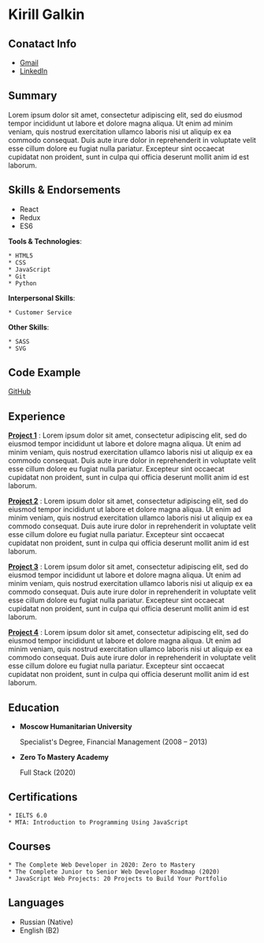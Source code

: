 Kirill Galkin
=============

**Conatact Info**
-----------------------------------
* [Gmail](probaddev@gmail.com)
* [LinkedIn](https://www.linkedin.com/in/probaddev/)

**Summary**
-----------------------------------
Lorem ipsum dolor sit amet, consectetur adipiscing elit, sed do eiusmod tempor incididunt ut labore et dolore magna aliqua. Ut enim ad minim veniam, quis nostrud exercitation ullamco laboris nisi ut aliquip ex ea commodo consequat. Duis aute irure dolor in reprehenderit in voluptate velit esse cillum dolore eu fugiat nulla pariatur. Excepteur sint occaecat cupidatat non proident, sunt in culpa qui officia deserunt mollit anim id est laborum.

**Skills & Endorsements**
-----------------------------------
* React
* Redux
* ES6

**Tools & Technologies**:

	* HTML5
	* CSS
	* JavaScript
	* Git
	* Python

**Interpersonal Skills**:

	* Customer Service

**Other Skills**:

	* SASS
	* SVG

**Code Example**
----------------------------------
[GitHub](https://github.com/probaddev)

**Experience**
--------------------
**[Project 1](https://mvplike.com/projects/1)**
:	Lorem ipsum dolor sit amet, consectetur adipiscing elit, sed do eiusmod tempor incididunt ut labore et dolore magna aliqua. Ut enim ad minim veniam, quis nostrud exercitation ullamco laboris nisi ut aliquip ex ea commodo consequat. Duis aute irure dolor in reprehenderit in voluptate velit esse cillum dolore eu fugiat nulla pariatur. Excepteur sint occaecat cupidatat non proident, sunt in culpa qui officia deserunt mollit anim id est laborum.

**[Project 2](https://mvplike.com/projects/2)**
:	Lorem ipsum dolor sit amet, consectetur adipiscing elit, sed do eiusmod tempor incididunt ut labore et dolore magna aliqua. Ut enim ad minim veniam, quis nostrud exercitation ullamco laboris nisi ut aliquip ex ea commodo consequat. Duis aute irure dolor in reprehenderit in voluptate velit esse cillum dolore eu fugiat nulla pariatur. Excepteur sint occaecat cupidatat non proident, sunt in culpa qui officia deserunt mollit anim id est laborum.

**[Project 3](https://mvplike.com/projects/3)**
:	Lorem ipsum dolor sit amet, consectetur adipiscing elit, sed do eiusmod tempor incididunt ut labore et dolore magna aliqua. Ut enim ad minim veniam, quis nostrud exercitation ullamco laboris nisi ut aliquip ex ea commodo consequat. Duis aute irure dolor in reprehenderit in voluptate velit esse cillum dolore eu fugiat nulla pariatur. Excepteur sint occaecat cupidatat non proident, sunt in culpa qui officia deserunt mollit anim id est laborum.

**[Project 4](https://mvplike.com/projects/4)**
:	Lorem ipsum dolor sit amet, consectetur adipiscing elit, sed do eiusmod tempor incididunt ut labore et dolore magna aliqua. Ut enim ad minim veniam, quis nostrud exercitation ullamco laboris nisi ut aliquip ex ea commodo consequat. Duis aute irure dolor in reprehenderit in voluptate velit esse cillum dolore eu fugiat nulla pariatur. Excepteur sint occaecat cupidatat non proident, sunt in culpa qui officia deserunt mollit anim id est laborum.

**Education**
---------
* **Moscow Humanitarian University**

    Specialist's Degree, Financial Management (2008 – 2013)

* **Zero To Mastery Academy**

    Full Stack (2020)

**Certifications**
---------
    * IELTS 6.0
    * MTA: Introduction to Programming Using JavaScript

**Courses**
---------
    * The Complete Web Developer in 2020: Zero to Mastery
    * The Complete Junior to Senior Web Developer Roadmap (2020)
    * JavaScript Web Projects: 20 Projects to Build Your Portfolio


**Languages**
----------------------------------------
*   Russian (Native)
*   English (B2)
